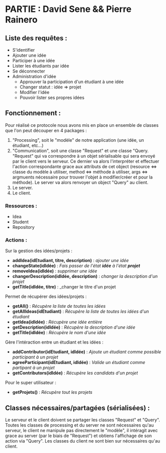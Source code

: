 # PARTIE : David Sene && Pierre Rainero

## Liste des requêtes :
- S'identifier
- Ajouter une idée
- Participer à une idée
- Lister les étudiants par idée
- Se déconnecter
- Administration d'idée
	- Approuver la participation d'un étudiant à une idée
	- Changer statut : idée => projet
	- Modifier l'idée
	- Pouvoir lister ses propres idées

## Fonctionnement :
Pour réalisé ce protocole nous avons mis en place un ensemble de classes que l'on peut découper en 4 packages : 
1. "Processing", soit le "modèle" de notre application (une idée, un étudiant, etc...)
2. "Communication", soit une classe "Request" et une classe "Query. "Request" qui va correspondre à un objet sérialisable qui sera envoyé par le client vers le serveur. Ce dernier va alors l'interpréter et effectuer l'action correspondante grace aux attributs de cet object (resource <=> classe du modèle à utiliser, method <=> méthode à utiliser, args <=> argmuents nécessaire pour trouver l'objet à modifier/créer et pour la méthode). Le server va alors renvoyer un object "Query" au client.
3. Le server.
4. Le client.

### Ressources : 
- Idea
- Student
- Repository

### Actions :
Sur la gestion des idées/projets : 
 - **addIdea(idEtudiant, titre, description)** : _ajouter une idée_
 - **changeState(idIdée)** : _Fais passer de l'état **idée** à l'état **projet**_
 - **removeIdea(idIdée)** : _supprimer une idée_
 - **changerDescription(idIdée, description)** : _changer la description d'un projet_
 - **getTitle(idIdée, titre)** : _changer le titre d'un projet
 
Permet de récupérer des idées/projets :
 - **getAll()** : _Récupère la liste de toutes les idées_
 - **getAllIdeas(idEtudiant)** : _Récupère la liste de toutes les idées d'un étudiant_
 - **getIdea(idIdée)** : _Récupère une idée entière_
 - **getDescription(idIdée)** : _Récupère la description d'une idée_
 - **getTitle(idIdée)** : _Récupère le nom d'une idée_
 
Gère l'intéraction entre un étudiant et les idées :
 - **addContributor(idEtudiant, idIdée)** : _Ajoute un étudiant comme possible participant à un projet_
 - **agreeParticipant(idEtudiant, idIdée)** : _Valide un étudiant comme partipant à un projet_
 - **getContributors(idIdée)** : _Récupère les candidats d'un projet_
 
Pour le super utilisateur :
 - **getProjets()** : _Récupère tout les projets_

 ## Classes nécessaires/partagées (sérialisées) :
 Le serveur et le client doivent se partager les classes "Request" et "Query". Toutes les classes de processing et du server ne sont nécessaires qu'au serveur, le client ne manipule pas directement le "modèle", il intéragit avec grace au server (par le biais de "Request") et obtiens l'affichage de son action via "Query". Les classes du client ne sont bien sur nécessaires qu'au client.
